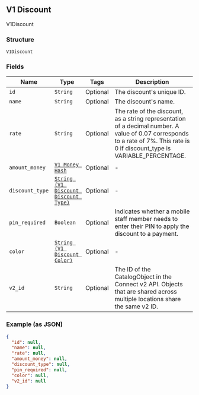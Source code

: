 ## V1 Discount

V1Discount

### Structure

`V1Discount`

### Fields

| Name | Type | Tags | Description |
|  --- | --- | --- | --- |
| `id` | `String` | Optional | The discount's unique ID. |
| `name` | `String` | Optional | The discount's name. |
| `rate` | `String` | Optional | The rate of the discount, as a string representation of a decimal number. A value of 0.07 corresponds to a rate of 7%. This rate is 0 if discount_type is VARIABLE_PERCENTAGE. |
| `amount_money` | [`V1 Money Hash`]($m/V1Money) | Optional | - |
| `discount_type` | [`String (V1 Discount Discount Type)`]($m/V1DiscountDiscountType) | Optional | - |
| `pin_required` | `Boolean` | Optional | Indicates whether a mobile staff member needs to enter their PIN to apply the discount to a payment. |
| `color` | [`String (V1 Discount Color)`]($m/V1DiscountColor) | Optional | - |
| `v2_id` | `String` | Optional | The ID of the CatalogObject in the Connect v2 API. Objects that are shared across multiple locations share the same v2 ID. |

### Example (as JSON)

```json
{
  "id": null,
  "name": null,
  "rate": null,
  "amount_money": null,
  "discount_type": null,
  "pin_required": null,
  "color": null,
  "v2_id": null
}
```


